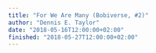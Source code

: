 ```yaml
---
title: "For We Are Many (Bobiverse, #2)"
author: "Dennis E. Taylor"
date: "2018-05-16T12:00:00+02:00"
finished: "2018-05-27T12:00:00+02:00"
---
```

